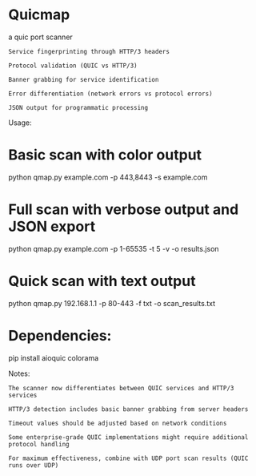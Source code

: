 # Quicmap
a quic port scanner

    Service fingerprinting through HTTP/3 headers

    Protocol validation (QUIC vs HTTP/3)

    Banner grabbing for service identification

    Error differentiation (network errors vs protocol errors)

    JSON output for programmatic processing

Usage:
# Basic scan with color output
python qmap.py example.com -p 443,8443 -s example.com

# Full scan with verbose output and JSON export
python qmap.py example.com -p 1-65535 -t 5 -v -o results.json

# Quick scan with text output
python qmap.py 192.168.1.1 -p 80-443 -f txt -o scan_results.txt

# Dependencies:

pip install aioquic colorama

Notes:

    The scanner now differentiates between QUIC services and HTTP/3 services

    HTTP/3 detection includes basic banner grabbing from server headers

    Timeout values should be adjusted based on network conditions

    Some enterprise-grade QUIC implementations might require additional protocol handling

    For maximum effectiveness, combine with UDP port scan results (QUIC runs over UDP)

